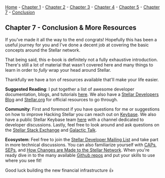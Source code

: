 [Home](README.md) - [Chapter 1](1-accounts.md) - [Chapter 2](2-payments.md) - [Chapter 3](3-assets.md) - [Chapter 4](4-decentralized-exchange.md) - [Chapter 5](5-path-payments.md) - [Chapter 7](bonus-xdr.md) - [Conclusion](7-conclusion.md)

## Chapter 7 - Conclusion & More Resources

If you've made it all the way to the end congrats! Hopefully this has been a useful journey for you and I've done a decent job at covering the basic concepts around the Stellar network.

That being said, this e-book is definitely not a fully exhaustive introduction. There's still a lot of material that wasn't covered here and many things to learn in order to *fully* wrap your head around Stellar.

Thankfully we have a ton of resources available that'll make your life easier.

**Suggested Reading**: I put together a list of awesome developer documentation, blogs, and tutorials [here](https://github.com/koltenb/awesome-stellar#developer-educational-resources). We also have a [Stellar Developers Blog](https://medium.com/stellar-developers-blog) and [Stellar.org](https://www.stellar.org) for official resources to go through.

**Community**: First and foremost if you have questions for me or suggestions on how to improve Hacking Stellar you can reach out on [Keybase](https://keybase.io/kolten). We also have a public Stellar Keybase team [here](https://keybase.io/team/stellar.public) with a channel dedicated to developer discussions. Lastly, feel free to look around and ask questions on the [Stellar Stack Exchange](https://stellar.stackexchange.com/) and [Galactic Talk](https://galactictalk.org/).

**Ecosystem**: Feel free to join the [Stellar Developer Mailing List](https://groups.google.com/forum/#!forum/stellar-dev) and take part in more technical discussions. You can also familiarize yourself with [CAPs](https://github.com/koltenb/stellar-protocol/tree/master/core), [SEPs](https://github.com/koltenb/stellar-protocol/tree/master/ecosystem), and [How Changes are Made to the Stellar Network](https://medium.com/stellar-community/how-changes-are-made-to-the-stellar-network-760abbb8d127). When you're ready dive in to the many available [Github repos](https://github.com/stellar) and put your skills to use where you see fit!

Good luck building the new financial infrastructure 👍
